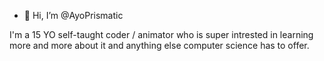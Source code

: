 - 👋 Hi, I’m @AyoPrismatic

I'm a 15 YO self-taught coder / animator who is super intrested in learning more and more about it and anything else computer science has to offer.

